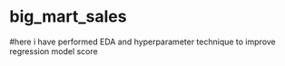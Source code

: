 # big_mart_sales
#here i have performed EDA and hyperparameter technique to improve regression model score
